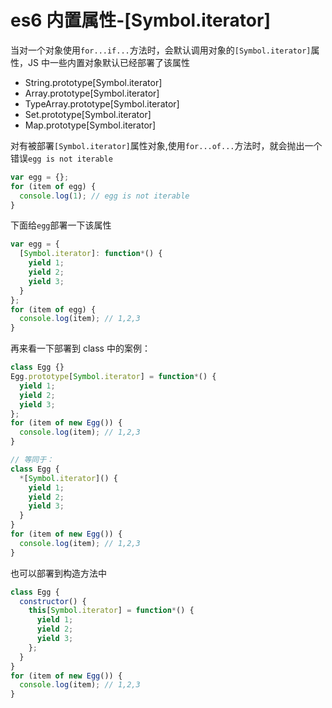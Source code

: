 <!-- Date: 2018-06-15 13:21:46 -->

# es6 内置属性-[Symbol.iterator]

当对一个对象使用`for...if...`方法时，会默认调用对象的`[Symbol.iterator]`属性，JS 中一些内置对象默认已经部署了该属性

- String.prototype[Symbol.iterator]
- Array.prototype[Symbol.iterator]
- TypeArray.prototype[Symbol.iterator]
- Set.prototype[Symbol.iterator]
- Map.prototype[Symbol.iterator]

对有被部署`[Symbol.iterator]`属性对象,使用`for...of...`方法时，就会抛出一个错误`egg is not iterable`

```js
var egg = {};
for (item of egg) {
  console.log(1); // egg is not iterable
}
```

下面给`egg`部署一下该属性

```js
var egg = {
  [Symbol.iterator]: function*() {
    yield 1;
    yield 2;
    yield 3;
  }
};
for (item of egg) {
  console.log(item); // 1,2,3
}
```

再来看一下部署到 class 中的案例：

```js
class Egg {}
Egg.prototype[Symbol.iterator] = function*() {
  yield 1;
  yield 2;
  yield 3;
};
for (item of new Egg()) {
  console.log(item); // 1,2,3
}

// 等同于：
class Egg {
  *[Symbol.iterator]() {
    yield 1;
    yield 2;
    yield 3;
  }
}
for (item of new Egg()) {
  console.log(item); // 1,2,3
}
```

也可以部署到构造方法中

```js
class Egg {
  constructor() {
    this[Symbol.iterator] = function*() {
      yield 1;
      yield 2;
      yield 3;
    };
  }
}
for (item of new Egg()) {
  console.log(item); // 1,2,3
}
```

